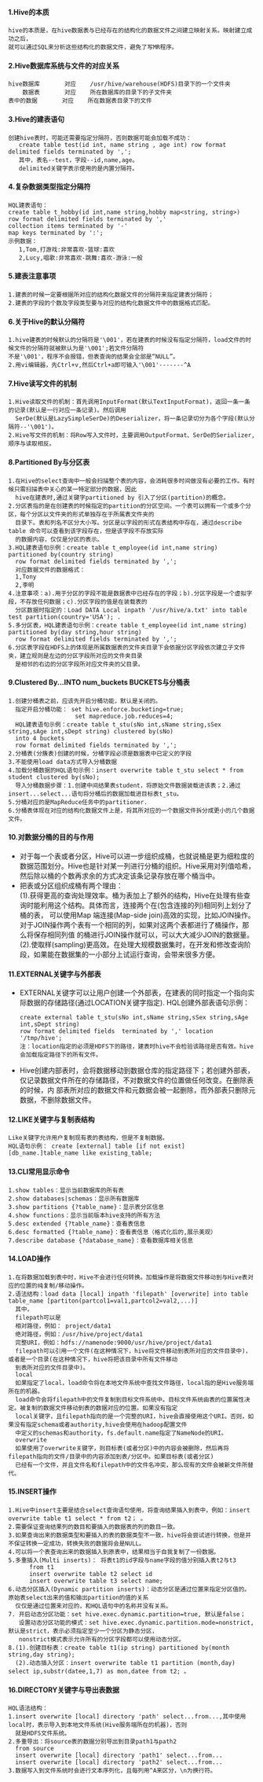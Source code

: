 #### 1.Hive的本质
```
hive的本质是，在hive数据表与已经存在的结构化的数据文件之间建立映射关系。映射建立成功之后，
就可以通过SQL来分析这些结构化的数据文件，避免了写MR程序。
```
#### 2.Hive数据库系统与文件的对应关系
```
hive数据库       对应    /usr/hive/warehouse(HDFS)目录下的一个文件夹
    数据表       对应    所在数据库的目录下的子文件夹
表中的数据       对应    所在数据表目录下的文件
```

#### 3.Hive的建表语句
```
创建hive表时，可能还需要指定分隔符，否则数据可能会加载不成功：
   create table test(id int, name string , age int) row format delimited fields terminated by ',';
   其中，表名--test，字段--id,name,age。
   delimited关键字表示使用的是内置分隔符。
```

#### 4.复杂数据类型指定分隔符
```
HQL建表语句：
create table t_hobby(id int,name string,hobby map<string, string>) 
row format delimited fields terminated by ',' 
collection items terminated by '-' 
map keys terminated by ':';
示例数据：
   1,Tom,打游戏:非常喜欢-篮球:喜欢
   2,Lucy,唱歌:非常喜欢-跳舞:喜欢-游泳:一般
```

#### 5.建表注意事项
```
1.建表的时候一定要根据所对应的结构化数据文件的分隔符来指定建表分隔符；
2.建表的字段的个数及字段类型要与对应的结构化数据文件中的数据格式匹配。
```

#### 6.关于Hive的默认分隔符
```
1.hive建表的时候默认的分隔符是'\001'，若在建表的时候没有指定分隔符，load文件的时候文件的分隔符就被默认为是'\001';若文件分隔符
不是'\001'，程序不会报错，但表查询的结果会全部是“NULL”。
2.用vi编辑器，先Ctrl+v,然后Ctrl+a即可输入'\001'-------^A
```

#### 7.Hive读写文件的机制
```
1.Hive读取文件的机制：首先调用InputFormat(默认TextInputFormat)，返回一条一条的记录(默认是一行对应一条记录)。然后调用
  SerDe(默认是LazySimpleSerDe)的Deserializer，将一条记录切分为各个字段(默认分隔符--'\001')。
2.Hive写文件的机制：将Row写入文件时，主要调用OutputFormat、SerDe的Serializer,顺序与读取相反。
```

#### 8.Partitioned By与分区表
```
1.在Hive的select查询中一般会扫描整个表的内容，会消耗很多时间做没有必要的工作。有时候只需扫描表中关心的某一特定部分的数据，因此
  hive在建表时,通过关键字partitioned by 引入了分区(partition)的概念。
2.分区表指的是在创建表的时候指定的partition的分区空间。一个表可以拥有一个或多个分区，每个分区以文件夹的形式单独存在于所属表文件夹的
  目录下。表和列名不区分大小写。分区是以字段的形式在表结构中存在，通过describe table 命令可以查看到该字段存在，但是该字段不存放实际
  的数据内容，仅仅是分区的表示。
3.HQL建表语句示例：create table t_employee(id int,name string) partitioned by(country string) 
  row format delimited fields terminated by ',';
  对应数据文件的数据格式：
  1,Tony
  2,李明
4.注意事项：a).用于分区的字段不能是数据表中已经存在的字段；b).分区字段是一个虚拟字段，不存放任何数据；c).分区字段的值是在装载表的
  分区数据时指定的：Load DATA Local inpath '/usr/hive/a.txt' into table test partition(country='USA'); . 
5.多分区表，HQL建表语句示例：create table t_employee(id int,name string) partitioned by(day string,hour string) 
  row format delimited fields terminated by ',';
6.分区表字段在HDFS上的体现是所属数据表的文件夹目录下会依据分区字段依次建立子文件夹，建立规则是左边的分区字段所对应的文件夹目录
  是相邻的右边的分区字段所对应文件夹的父目录。
```

#### 9.Clustered By...INTO num_buckets BUCKETS与分桶表
```
1.创建分桶表之前，应该先开启分桶功能，默认是关闭的。
  指定开启分桶功能： set hive.enforce.bucketing=true;
                   set mapreduce.job.reduces=4;
  HQL建表语句示例：create table t_stu(sNo int,sName string,sSex string,sAge int,sDept string) clustered by(sNo) 
  into 4 buckets
  row format delimited fields terminated by ',';
2.分桶表(分簇表)创建的时候，分桶字段必须是数据表中已定义的字段
3.不能使用load data方式导入分桶数据
4.加载分桶数据的HQL语句示例：insert overwrite table t_stu select * from student clustered by(sNo);
  导入分桶数据步骤：1.创建中间结果表student，将原始文件数据装载进该表；2.通过insert...select...语句将分桶后的数据加载进目标表t_stu。
5.分桶对应的是MapReduce任务中的partitioner.
6.分桶表体现在对应的结构化数据文件上是，将其所对应的一个数据文件拆分成更小的几个数据文件。
```

#### 10.对数据分桶的目的与作用
* 对于每一个表或者分区，Hive可以进一步组织成桶，也就说桶是更为细粒度的数据范围划分。Hive也是针对某一列进行分桶的组织。Hive采用对列值哈希，
然后除以桶的个数再求余的方式决定该条记录存放在哪个桶当中。
* 把表或分区组织成桶有两个理由：</br>
  (1).获得更高的查询处理效率。桶为表加上了额外的结构，Hive在处理有些查询时能利用这个结构。具体而言，连接两个在(包含连接的列)相同列上划分了桶的表，
  可以使用Map 端连接(Map-side join)高效的实现，比如JOIN操作。对于JOIN操作两个表有一个相同的列，如果对这两个表都进行了桶操作，那么将保存相同列值
  的桶进行JOIN操作就可以，可以大大减少JOIN的数据量。</br>
  (2).使取样(sampling)更高效。在处理大规模数据集时，在开发和修改查询阶段，如果能在数据集的一小部分上试运行查询，会带来很多方便。
  
#### 11.EXTERNAL关键字与外部表
* EXTERNAL关键字可以让用户创建一个外部表，在建表的同时指定一个指向实际数据的存储路径(通过LOCATION关键字指定).
  HQL创建外部表语句示例：
  ```
  create external table t_stu(sNo int,sName string,sSex string,sAge int,sDept string)    
  row format delimited fields  terminated by ',' location '/tmp/hive';
  注：location指定的必须是HDFS下的路径，建表时hive不会检验该路径是否有效。hive会加载指定路径下的所有文件。
  ```
* Hive创建内部表时，会将数据移动到数据仓库的指定路径下；若创建外部表，仅记录数据文件所在的存储路径，不对数据文件的位置做任何改变。在删除表的时候，内
  部表所对应的数据文件和元数据会被一起删除，而外部表只删除元数据，不删除数据文件。
  
#### 12.LIKE关键字与复制表结构
```
Like关键字允许用户复制现有表的表结构，但是不复制数据。
HQL语句示例： create [external] table [if not exist] [db_name.]table_name like existing_table;
```

#### 13.CLI常用显示命令
```
1.show tables：显示当前数据库的所有表
2.show databases|schemas：显示所有数据库
3.show partitions {?table_name}：显示表分区信息
4.show functions：显示当前版本hive支持的所有方法
5.desc extended {?table_name}：查看表信息
6.desc formatted {?table_name}：查看表信息（格式化后的,展示美观）
7.describe database {?database_name}：查看数据库相关信息
```  

#### 14.LOAD操作
```
1.在将数据加载到表中时，Hive不会进行任何转换。加载操作是将数据文件移动到与Hive表对应的位置的纯复制/移动操作。
2.语法结构：load data [local] inpath 'filepath' [overwrite] into table table_name [partiton(partcol1=val1,partcol2=val2,...)]
  其中，
  filepath可以是
  相对路径，例如： project/data1
  绝对路径，例如：/usr/hive/project/data1
  完整URI，例如：hdfs://namenode:9000/usr/hive/project/data1
  filepath可以引用一个文件(在这种情况下，hive将文件移动到表所对应的文件目录中)，或者是一个目录(在这种情况下，hive将把该目录中所有文件移动
  到表所对应的文件目录中)。
  local
  如果指定了local，load命令将在本地文件系统中查找文件路径，local指的是Hive服务端所在的机器。
  load命令会将filepath中的文件复制到目标文件系统中。目标文件系统由表的位置属性决定。被复制的数据文件移动到表的数据对应的位置。如果没有指定
  local关键字，且filepath指向的是一个完整的URI，hive会直接使用这个URI。否则，如果没有指定schema或者authority,hive会使用在hadoop配置文件
  中定义的schemas和authority，fs.default.name指定了NameNode的URI。
  overwrite
  如果使用了overwrite关键字，则目标表(或者分区)中的内容会被删除，然后再将filepath指向的文件/目录中的内容添加到表/分区中。如果目标表(或者分区)
  已经有一个文件，并且文件名和filepath中的文件名冲突，那么现有的文件会被新文件所替代。
```

#### 15.INSERT操作
```
1.Hive中insert主要是结合select查询语句使用，将查询结果插入到表中，例如：insert overwrite table t1 select * from t2； 。
2.需要保证查询结果列的数目和要插入的数据表的列的数目一致。
3.如果查询出来的数据类型和要插入的表的数据类型不一致，hive将会尝试进行转换，但是并不保证转换一定成功，转换失败的数据将会是NULL。
4.可以将一个表查询出来的数据插入到原表中，结果相当于自我复制了一份数据。
5.多重插入(Multi inserts)： 将表t1的id字段与name字段的值分别插入表t2与t3
      from t1 
      insert overwrite table t2 select id
      insert overwrite table t3 select name;
6.动态分区插入(Dynamic partition inserts)：动态分区是通过位置来指定分区值的。原始表select出来的值和输出partition的值的关系
  仅仅是通过位置来对应的，和HQL语句中的名称并没有关系。
7. 开启动态分区功能：set hive.exec.dynamic.partition=true, 默认是false；
   设置动态分区功能的模式：set hive.exec.dynamic.partition.mode=nonstrict, 默认是strict，表示必须指定至少一个分区为静态分区，
   nonstrict模式表示允许所有的分区字段都可以使用动态分区。
8.(1).创建目标表：create table t1(ip string) partitioned by(month string,day string);
  (2).动态插入分区：insert overwrite table t1 partition (month,day) select ip,substr(datee,1,7) as mon,datee from t2; 。 
```

#### 16.DIRECTORY关键字与导出表数据
```
HQL语法结构：
1.insert overwrite [local] directory 'path' select...from...,其中使用local时，表示导入到本地文件系统(Hive服务端所在的机器)，否则
  就是HDFS文件系统。
2.多重导出：将source表的数据分别导出到目录path1与path2
  from source
  insert overwrite [local] directory 'path1' select...from...
  insert overwrite [local] directory 'path2' select...from...
3.数据写入到文件系统时会进行文本序列化，且每列用^A来区分，\n为换行符。
```






